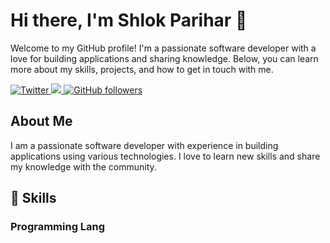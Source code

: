 # Hi there, I'm Shlok Parihar 👋

Welcome to my GitHub profile! I'm a passionate software developer with a love for building applications and sharing knowledge. Below, you can learn more about my skills, projects, and how to get in touch with me.

<p align="left">
  <a href="https://twitter.com/your-username" target="_blank">
    <img src="https://img.shields.io/twitter/follow/your-username?style=social" alt="Twitter">
  </a>
  <a href="https://www.linkedin.com/in/your-username/" target="_blank">
    <img src="https://img.shields.io/badge/-LinkedIn-blue?style=flat-square&logo=LinkedIn&logoColor=white">
  </a>
  <a href="https://github.com/your-username?tab=followers" target="_blank">
    <img src="https://img.shields.io/github/followers/your-username?label=Follow&style=social" alt="GitHub followers">
  </a>
</p>

## About Me

I am a passionate software developer with experience in building applications using various technologies. I love to learn new skills and share my knowledge with the community.

## 🚀 Skills

### Programming Lang
